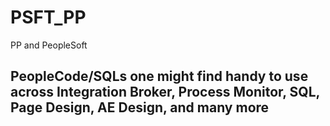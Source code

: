 # PSFT_PP
PP and PeopleSoft

## PeopleCode/SQLs one might find handy to use across Integration Broker, Process Monitor, SQL, Page Design, AE Design, and many more
